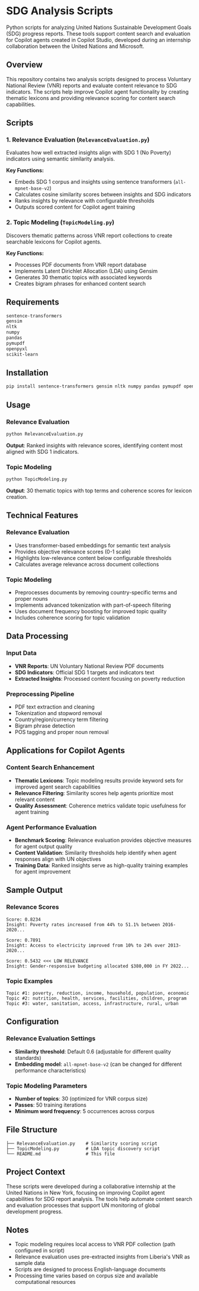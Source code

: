 # SDG Analysis Scripts

Python scripts for analyzing United Nations Sustainable Development Goals (SDG) progress reports. These tools support content search and evaluation for Copilot agents created in Copilot Studio, developed during an internship collaboration between the United Nations and Microsoft.

## Overview

This repository contains two analysis scripts designed to process Voluntary National Review (VNR) reports and evaluate content relevance to SDG indicators. The scripts help improve Copilot agent functionality by creating thematic lexicons and providing relevance scoring for content search capabilities.

## Scripts

### 1. Relevance Evaluation (`RelevanceEvaluation.py`)
Evaluates how well extracted insights align with SDG 1 (No Poverty) indicators using semantic similarity analysis.

**Key Functions:**
- Embeds SDG 1 corpus and insights using sentence transformers (`all-mpnet-base-v2`)
- Calculates cosine similarity scores between insights and SDG indicators
- Ranks insights by relevance with configurable thresholds
- Outputs scored content for Copilot agent training

### 2. Topic Modeling (`TopicModeling.py`)
Discovers thematic patterns across VNR report collections to create searchable lexicons for Copilot agents.

**Key Functions:**
- Processes PDF documents from VNR report database
- Implements Latent Dirichlet Allocation (LDA) using Gensim
- Generates 30 thematic topics with associated keywords
- Creates bigram phrases for enhanced content search

## Requirements

```bash
sentence-transformers
gensim
nltk
numpy
pandas
pymupdf
openpyxl
scikit-learn
```

## Installation

```bash
pip install sentence-transformers gensim nltk numpy pandas pymupdf openpyxl scikit-learn
```

## Usage

### Relevance Evaluation
```bash
python RelevanceEvaluation.py
```
**Output**: Ranked insights with relevance scores, identifying content most aligned with SDG 1 indicators.

### Topic Modeling
```bash
python TopicModeling.py
```
**Output**: 30 thematic topics with top terms and coherence scores for lexicon creation.

## Technical Features

### Relevance Evaluation
- Uses transformer-based embeddings for semantic text analysis
- Provides objective relevance scores (0-1 scale)
- Highlights low-relevance content below configurable thresholds
- Calculates average relevance across document collections

### Topic Modeling
- Preprocesses documents by removing country-specific terms and proper nouns
- Implements advanced tokenization with part-of-speech filtering
- Uses document frequency boosting for improved topic quality
- Includes coherence scoring for topic validation

## Data Processing

### Input Data
- **VNR Reports**: UN Voluntary National Review PDF documents
- **SDG Indicators**: Official SDG 1 targets and indicators text
- **Extracted Insights**: Processed content focusing on poverty reduction

### Preprocessing Pipeline
- PDF text extraction and cleaning
- Tokenization and stopword removal
- Country/region/currency term filtering
- Bigram phrase detection
- POS tagging and proper noun removal

## Applications for Copilot Agents

### Content Search Enhancement
- **Thematic Lexicons**: Topic modeling results provide keyword sets for improved agent search capabilities
- **Relevance Filtering**: Similarity scores help agents prioritize most relevant content
- **Quality Assessment**: Coherence metrics validate topic usefulness for agent training

### Agent Performance Evaluation
- **Benchmark Scoring**: Relevance evaluation provides objective measures for agent output quality
- **Content Validation**: Similarity thresholds help identify when agent responses align with UN objectives
- **Training Data**: Ranked insights serve as high-quality training examples for agent improvement

## Sample Output

### Relevance Scores
```
Score: 0.8234
Insight: Poverty rates increased from 44% to 51.1% between 2016-2020...

Score: 0.7891
Insight: Access to electricity improved from 10% to 24% over 2013-2020...

Score: 0.5432 <<< LOW RELEVANCE
Insight: Gender-responsive budgeting allocated $380,000 in FY 2022...
```

### Topic Examples
```
Topic #1: poverty, reduction, income, household, population, economic
Topic #2: nutrition, health, services, facilities, children, program
Topic #3: water, sanitation, access, infrastructure, rural, urban
```

## Configuration

### Relevance Evaluation Settings
- **Similarity threshold**: Default 0.6 (adjustable for different quality standards)
- **Embedding model**: `all-mpnet-base-v2` (can be changed for different performance characteristics)

### Topic Modeling Parameters
- **Number of topics**: 30 (optimized for VNR corpus size)
- **Passes**: 50 training iterations
- **Minimum word frequency**: 5 occurrences across corpus

## File Structure

```
├── RelevanceEvaluation.py    # Similarity scoring script
├── TopicModeling.py          # LDA topic discovery script
└── README.md                 # This file
```

## Project Context

These scripts were developed during a collaborative internship at the United Nations in New York, focusing on improving Copilot agent capabilities for SDG report analysis. The tools help automate content search and evaluation processes that support UN monitoring of global development progress.

## Notes

- Topic modeling requires local access to VNR PDF collection (path configured in script)
- Relevance evaluation uses pre-extracted insights from Liberia's VNR as sample data
- Scripts are designed to process English-language documents
- Processing time varies based on corpus size and available computational resources

